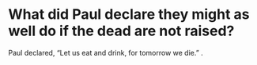 # What did Paul declare they might as well do if the dead are not raised?

Paul declared, “Let us eat and drink, for tomorrow we die.” .
